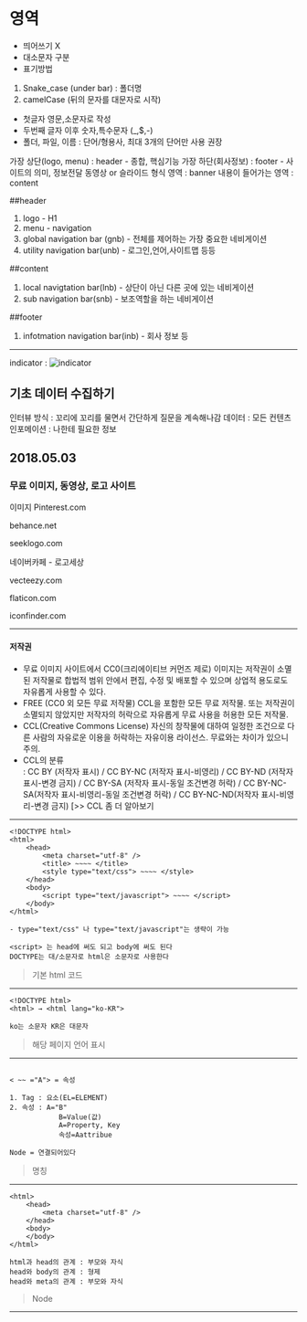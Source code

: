 
# 영역

- 띄어쓰기 X
- 대소문자 구분
- 표기방법
1. Snake_case (under bar) : 폴더명
2. camelCase (뒤의 문자를 대문자로 시작)
- 첫글자 영문,소문자로 작성
- 두번째 글자 이후 숫자,특수문자 (_,$,-)
- 폴더, 파일, 이름 : 단어/형용사, 최대 3개의 단어만 사용 권장

가장 상단(logo, menu) : header - 종합, 핵심기능
가장 하단(회사정보) : footer - 사이트의 의미, 정보전달
동영상 or 슬라이드 형식 영역 : banner
내용이 들어가는 영역 : content

##header
1. logo - H1
2. menu - navigation
3. global navigation bar (gnb) - 전체를 제어하는 가장 중요한 네비게이션
4. utility navigation bar(unb) - 로그인,언어,사이트맵 등등

##content
1. local navigtation bar(lnb) - 상단이 아닌 다른 곳에 있는 네비게이션
2. sub navigation bar(snb) - 보조역할을 하는 네비게이션

##footer
1. infotmation navigation bar(inb) - 회사 정보 등

---

indicator : ![indicator](D:\work\img\indicator.JPG)





## 기초 데이터 수집하기

인터뷰 방식 : 꼬리에 꼬리를 물면서 간단하게 질문을 계속해나감
데이터 : 모든 컨텐츠
인포메이션 : 나한테 필요한 정보





## 2018.05.03



### 무료 이미지, 동영상, 로고 사이트

이미지 Pinterest.com

behance.net

seeklogo.com

네이버카페 - 로고세상

vecteezy.com

flaticon.com

iconfinder.com





---

#### 저작권

- 무료 이미지 사이트에서 CC0(크리에이티브 커먼즈 제로) 이미지는 저작권이 소멸된 저작물로 합법적 범위 안에서 편집, 수정 및 배포할 수 있으며 상업적 용도로도 자유롭게 사용할 수 있다.
- FREE (CC0 외 모든 무료 저작물)  CCL을 포함한 모든 무료 저작물. 또는 저작권이 소멸되지 않았지만 저작자의 허락으로 자유롭게 무료 사용을 허용한 모든 저작물. 
- CCL(Creative Commons License) 자신의 창작물에 대하여 일정한 조건으로 다른 사람의 자유로운 이용을 허락하는 자유이용 라이선스. 무료와는 차이가 있으니 주의.
-  CCL의 분류  
  : CC BY (저작자 표시) / CC BY-NC (저작자 표시-비영리) / CC BY-ND (저작자 표시-변경 금지) / CC BY-SA (저작자 표시-동일 조건변경 허락) / CC BY-NC-SA(저작자 표시-비영리-동일 조건변경 허락) / CC BY-NC-ND(저작자 표시-비영리-변경 금지) [>> CCL 좀 더 알아보기


---



```
<!DOCTYPE html>
<html>
	<head>
		<meta charset="utf-8" />
		<title> ~~~~ </title>
		<style type="text/css"> ~~~~ </style>
	</head>
	<body>
		<script type="text/javascript"> ~~~~ </script>
	</body>
</html>

- type="text/css" 나 type="text/javascript"는 생략이 가능

<script> 는 head에 써도 되고 body에 써도 된다
DOCTYPE는 대/소문자로 html은 소문자로 사용한다

```
> 기본 html 코드

----

```
<!DOCTYPE html>
<html> → <html lang="ko-KR"> 

ko는 소문자 KR은 대문자

```
> 해당 페이지 언어 표시

---

```

< ~~ ="A"> = 속성

1. Tag : 요소(EL=ELEMENT)
2. 속성 : A="B"
 			B=Value(값)
 			A=Property, Key
 			속성=Aattribue

Node = 연결되어있다

```
> 명칭

---

```
<html>
	<head>
		<meta charset="utf-8" />
	</head>
	<body>
	</body>
</html>

html과 head의 관계 : 부모와 자식
head와 body의 관계 : 형제
head와 meta의 관계 : 부모와 자식

```
>Node

---
















